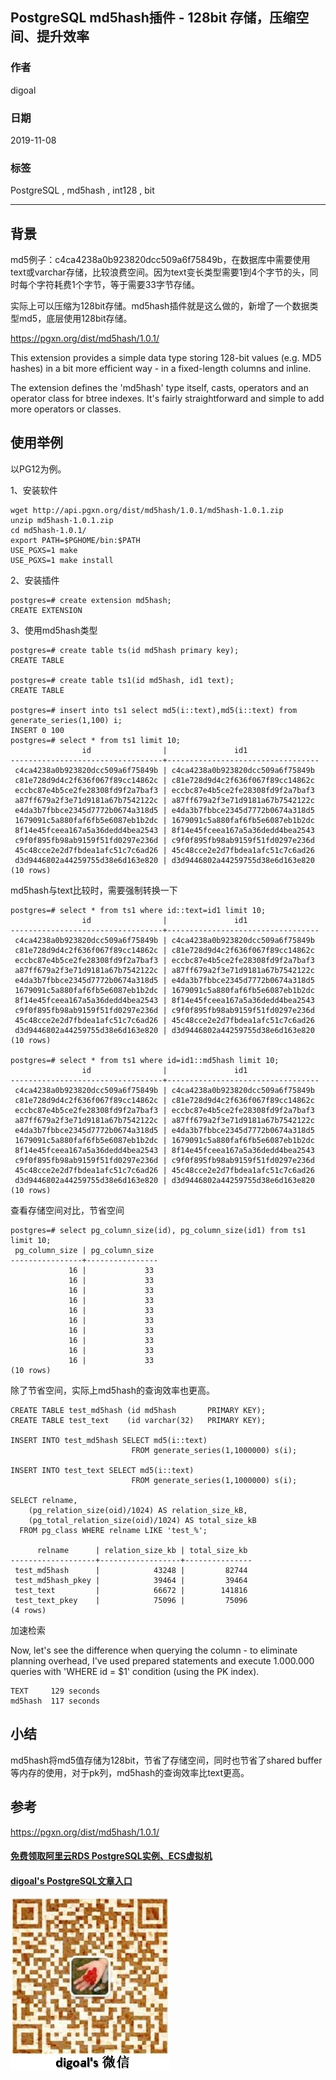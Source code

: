 ## PostgreSQL md5hash插件 - 128bit 存储，压缩空间、提升效率  
                                                                                       
### 作者                                              
digoal                                                                                       
                                                                                       
### 日期                                                                                       
2019-11-08                                                                                    
                                                                                       
### 标签                                                                                       
PostgreSQL , md5hash , int128 , bit     
                                                                                       
----                                                                                       
                                                                                       
## 背景        
md5例子：c4ca4238a0b923820dcc509a6f75849b，在数据库中需要使用text或varchar存储，比较浪费空间。因为text变长类型需要1到4个字节的头，同时每个字符耗费1个字节，等于需要33字节存储。  
  
实际上可以压缩为128bit存储。md5hash插件就是这么做的，新增了一个数据类型md5，底层使用128bit存储。  
  
https://pgxn.org/dist/md5hash/1.0.1/  
  
This extension provides a simple data type storing 128-bit values (e.g. MD5 hashes) in a bit more efficient way - in a fixed-length columns and inline.  
  
The extension defines the 'md5hash' type itself, casts, operators and an operator class for btree indexes. It's fairly straightforward and simple to add more operators or classes.  
  
## 使用举例  
以PG12为例。  
  
1、安装软件  
  
```  
wget http://api.pgxn.org/dist/md5hash/1.0.1/md5hash-1.0.1.zip  
unzip md5hash-1.0.1.zip   
cd md5hash-1.0.1/  
export PATH=$PGHOME/bin:$PATH  
USE_PGXS=1 make  
USE_PGXS=1 make install  
```  
  
2、安装插件  
  
```  
postgres=# create extension md5hash;  
CREATE EXTENSION  
```  
  
3、使用md5hash类型  
  
```  
postgres=# create table ts(id md5hash primary key);  
CREATE TABLE  
  
postgres=# create table ts1(id md5hash, id1 text);  
CREATE TABLE  
  
postgres=# insert into ts1 select md5(i::text),md5(i::text) from generate_series(1,100) i;  
INSERT 0 100  
postgres=# select * from ts1 limit 10;  
                id                |               id1                  
----------------------------------+----------------------------------  
 c4ca4238a0b923820dcc509a6f75849b | c4ca4238a0b923820dcc509a6f75849b  
 c81e728d9d4c2f636f067f89cc14862c | c81e728d9d4c2f636f067f89cc14862c  
 eccbc87e4b5ce2fe28308fd9f2a7baf3 | eccbc87e4b5ce2fe28308fd9f2a7baf3  
 a87ff679a2f3e71d9181a67b7542122c | a87ff679a2f3e71d9181a67b7542122c  
 e4da3b7fbbce2345d7772b0674a318d5 | e4da3b7fbbce2345d7772b0674a318d5  
 1679091c5a880faf6fb5e6087eb1b2dc | 1679091c5a880faf6fb5e6087eb1b2dc  
 8f14e45fceea167a5a36dedd4bea2543 | 8f14e45fceea167a5a36dedd4bea2543  
 c9f0f895fb98ab9159f51fd0297e236d | c9f0f895fb98ab9159f51fd0297e236d  
 45c48cce2e2d7fbdea1afc51c7c6ad26 | 45c48cce2e2d7fbdea1afc51c7c6ad26  
 d3d9446802a44259755d38e6d163e820 | d3d9446802a44259755d38e6d163e820  
(10 rows)  
```  
  
  
md5hash与text比较时，需要强制转换一下  
  
```  
postgres=# select * from ts1 where id::text=id1 limit 10;  
                id                |               id1                  
----------------------------------+----------------------------------  
 c4ca4238a0b923820dcc509a6f75849b | c4ca4238a0b923820dcc509a6f75849b  
 c81e728d9d4c2f636f067f89cc14862c | c81e728d9d4c2f636f067f89cc14862c  
 eccbc87e4b5ce2fe28308fd9f2a7baf3 | eccbc87e4b5ce2fe28308fd9f2a7baf3  
 a87ff679a2f3e71d9181a67b7542122c | a87ff679a2f3e71d9181a67b7542122c  
 e4da3b7fbbce2345d7772b0674a318d5 | e4da3b7fbbce2345d7772b0674a318d5  
 1679091c5a880faf6fb5e6087eb1b2dc | 1679091c5a880faf6fb5e6087eb1b2dc  
 8f14e45fceea167a5a36dedd4bea2543 | 8f14e45fceea167a5a36dedd4bea2543  
 c9f0f895fb98ab9159f51fd0297e236d | c9f0f895fb98ab9159f51fd0297e236d  
 45c48cce2e2d7fbdea1afc51c7c6ad26 | 45c48cce2e2d7fbdea1afc51c7c6ad26  
 d3d9446802a44259755d38e6d163e820 | d3d9446802a44259755d38e6d163e820  
(10 rows)  
  
postgres=# select * from ts1 where id=id1::md5hash limit 10;  
                id                |               id1                  
----------------------------------+----------------------------------  
 c4ca4238a0b923820dcc509a6f75849b | c4ca4238a0b923820dcc509a6f75849b  
 c81e728d9d4c2f636f067f89cc14862c | c81e728d9d4c2f636f067f89cc14862c  
 eccbc87e4b5ce2fe28308fd9f2a7baf3 | eccbc87e4b5ce2fe28308fd9f2a7baf3  
 a87ff679a2f3e71d9181a67b7542122c | a87ff679a2f3e71d9181a67b7542122c  
 e4da3b7fbbce2345d7772b0674a318d5 | e4da3b7fbbce2345d7772b0674a318d5  
 1679091c5a880faf6fb5e6087eb1b2dc | 1679091c5a880faf6fb5e6087eb1b2dc  
 8f14e45fceea167a5a36dedd4bea2543 | 8f14e45fceea167a5a36dedd4bea2543  
 c9f0f895fb98ab9159f51fd0297e236d | c9f0f895fb98ab9159f51fd0297e236d  
 45c48cce2e2d7fbdea1afc51c7c6ad26 | 45c48cce2e2d7fbdea1afc51c7c6ad26  
 d3d9446802a44259755d38e6d163e820 | d3d9446802a44259755d38e6d163e820  
(10 rows)  
```  
  
  
查看存储空间对比，节省空间  
  
```  
postgres=# select pg_column_size(id), pg_column_size(id1) from ts1 limit 10;  
 pg_column_size | pg_column_size   
----------------+----------------  
             16 |             33  
             16 |             33  
             16 |             33  
             16 |             33  
             16 |             33  
             16 |             33  
             16 |             33  
             16 |             33  
             16 |             33  
             16 |             33  
(10 rows)  
```  
  
除了节省空间，实际上md5hash的查询效率也更高。  
  
```  
CREATE TABLE test_md5hash (id md5hash       PRIMARY KEY);  
CREATE TABLE test_text    (id varchar(32)   PRIMARY KEY);  
  
INSERT INTO test_md5hash SELECT md5(i::text)  
                           FROM generate_series(1,1000000) s(i);  
  
INSERT INTO test_text SELECT md5(i::text)  
                           FROM generate_series(1,1000000) s(i);  
  
SELECT relname,  
    (pg_relation_size(oid)/1024) AS relation_size_kB,  
    (pg_total_relation_size(oid)/1024) AS total_size_kB  
  FROM pg_class WHERE relname LIKE 'test_%';  
  
      relname      | relation_size_kb | total_size_kb   
-------------------+------------------+---------------  
 test_md5hash      |            43248 |         82744  
 test_md5hash_pkey |            39464 |         39464  
 test_text         |            66672 |        141816  
 test_text_pkey    |            75096 |         75096  
(4 rows)  
```  
  
加速检索  
  
Now, let's see the difference when querying the column - to eliminate planning overhead, I've used prepared statements and execute 1.000.000 queries with 'WHERE id = $1' condition (using the PK index).  
  
```  
TEXT     129 seconds  
md5hash  117 seconds  
```  
  
## 小结  
md5hash将md5值存储为128bit，节省了存储空间，同时也节省了shared buffer等内存的使用，对于pk列，md5hash的查询效率比text更高。  
  
## 参考  
https://pgxn.org/dist/md5hash/1.0.1/  
  
  
  
#### [免费领取阿里云RDS PostgreSQL实例、ECS虚拟机](https://free.aliyun.com/ "57258f76c37864c6e6d23383d05714ea")
  
  
#### [digoal's PostgreSQL文章入口](https://github.com/digoal/blog/blob/master/README.md "22709685feb7cab07d30f30387f0a9ae")
  
  
![digoal's weixin](../pic/digoal_weixin.jpg "f7ad92eeba24523fd47a6e1a0e691b59")
  
